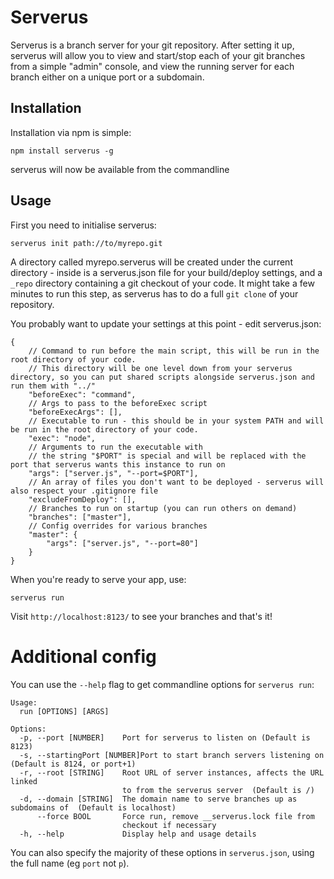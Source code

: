 Serverus
=====

Serverus is a branch server for your git repository.  After setting it up, serverus will allow you to view and start/stop each of your git branches from a simple "admin" console, and view the running server for each branch either on a unique port or a subdomain.

Installation
----

Installation via npm is simple:

    npm install serverus -g

serverus will now be available from the commandline

Usage
----

First you need to initialise serverus:

    serverus init path://to/myrepo.git

A directory called myrepo.serverus will be created under the current directory - inside is a serverus.json file for your build/deploy settings, and a `_repo` directory containing a git checkout of your code.  It might take a few minutes to run this step, as serverus has to do a full `git clone` of your repository.

You probably want to update your settings at this point - edit serverus.json:

    {
        // Command to run before the main script, this will be run in the root directory of your code.
        // This directory will be one level down from your serverus directory, so you can put shared scripts alongside serverus.json and run them with "../"
        "beforeExec": "command",
        // Args to pass to the beforeExec script
        "beforeExecArgs": [],
        // Executable to run - this should be in your system PATH and will be run in the root directory of your code.
        "exec": "node",
        // Arguments to run the executable with
        // the string "$PORT" is special and will be replaced with the port that serverus wants this instance to run on
        "args": ["server.js", "--port=$PORT"],
        // An array of files you don't want to be deployed - serverus will also respect your .gitignore file
        "excludeFromDeploy": [],
        // Branches to run on startup (you can run others on demand)
        "branches": ["master"],
        // Config overrides for various branches
        "master": {
            "args": ["server.js", "--port=80"]
        }
    }

When you're ready to serve your app, use:

    serverus run

Visit `http://localhost:8123/` to see your branches and that's it!

Additional config
====

You can use the `--help` flag to get commandline options for `serverus run`:

    Usage:
      run [OPTIONS] [ARGS]

    Options:
      -p, --port [NUMBER]    Port for serverus to listen on (Default is 8123)
      -s, --startingPort [NUMBER]Port to start branch servers listening on (Default is 8124, or port+1)
      -r, --root [STRING]    Root URL of server instances, affects the URL linked
                             to from the serverus server  (Default is /)
      -d, --domain [STRING]  The domain name to serve branches up as subdomains of  (Default is localhost)
          --force BOOL       Force run, remove __serverus.lock file from
                             checkout if necessary
      -h, --help             Display help and usage details

You can also specify the majority of these options in `serverus.json`, using the full name (eg `port` not `p`).
